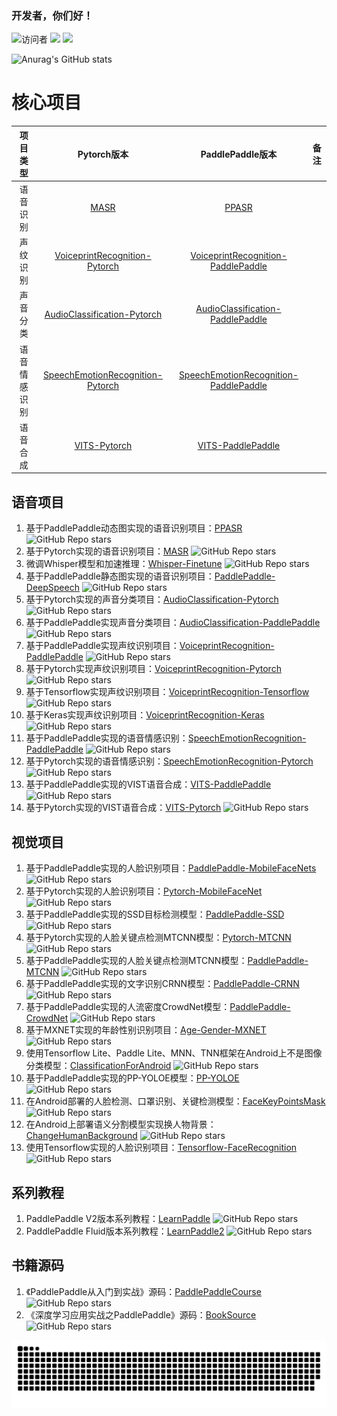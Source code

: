 ### 开发者，你们好！
![访问者](https://komarev.com/ghpvc/?username=yeyupiaoling&label=Visitors&color=red&style=flat&logo=github)
![](https://img.shields.io/badge/常用框架-PaddlePaddle-red)
![](https://img.shields.io/badge/Language-Python-orange)  

![Anurag's GitHub stats](https://github-readme-stats.vercel.app/api?username=yeyupiaoling&show_icons=true&theme=radical&cache_seconds=200*300)

# 核心项目

|  项目类型  |                                              Pytorch版本                                               |                                                 PaddlePaddle版本                                                 | 备注 |
|:------:|:----------------------------------------------------------------------------------------------------:|:--------------------------------------------------------------------------------------------------------------:|:--:|
|  语音识别  |                             [MASR](https://github.com/yeyupiaoling/MASR)                             |                                 [PPASR](https://github.com/yeyupiaoling/PPASR)                                 |    |
|  声纹识别  |    [VoiceprintRecognition-Pytorch](https://github.com/yeyupiaoling/VoiceprintRecognition-Pytorch)    |    [VoiceprintRecognition-PaddlePaddle](https://github.com/yeyupiaoling/VoiceprintRecognition-PaddlePaddle)    |    |
|  声音分类  |      [AudioClassification-Pytorch](https://github.com/yeyupiaoling/AudioClassification-Pytorch)      |      [AudioClassification-PaddlePaddle](https://github.com/yeyupiaoling/AudioClassification-PaddlePaddle)      |    |
| 语音情感识别 | [SpeechEmotionRecognition-Pytorch](https://github.com/yeyupiaoling/SpeechEmotionRecognition-Pytorch) | [SpeechEmotionRecognition-PaddlePaddle](https://github.com/yeyupiaoling/SpeechEmotionRecognition-PaddlePaddle) |    |
|  语音合成  |                    [VITS-Pytorch](https://github.com/yeyupiaoling/VITS-Pytorch)                      |                     [VITS-PaddlePaddle](https://github.com/yeyupiaoling/VITS-PaddlePaddle)                     |


## 语音项目

 1. 基于PaddlePaddle动态图实现的语音识别项目：[PPASR](https://github.com/yeyupiaoling/PPASR) ![GitHub Repo stars](https://img.shields.io/github/stars/yeyupiaoling/PPASR)
 2. 基于Pytorch实现的语音识别项目：[MASR](https://github.com/yeyupiaoling/MASR) ![GitHub Repo stars](https://img.shields.io/github/stars/yeyupiaoling/MASR)
 3. 微调Whisper模型和加速推理：[Whisper-Finetune](https://github.com/yeyupiaoling/Whisper-Finetune) ![GitHub Repo stars](https://img.shields.io/github/stars/yeyupiaoling/Whisper-Finetune)
 4. 基于PaddlePaddle静态图实现的语音识别项目：[PaddlePaddle-DeepSpeech](https://github.com/yeyupiaoling/PaddlePaddle-DeepSpeech) ![GitHub Repo stars](https://img.shields.io/github/stars/yeyupiaoling/PaddlePaddle-DeepSpeech)
 5. 基于Pytorch实现的声音分类项目：[AudioClassification-Pytorch](https://github.com/yeyupiaoling/AudioClassification-Pytorch) ![GitHub Repo stars](https://img.shields.io/github/stars/yeyupiaoling/AudioClassification-Pytorch)
 6. 基于PaddlePaddle实现声音分类项目：[AudioClassification-PaddlePaddle](https://github.com/yeyupiaoling/AudioClassification-PaddlePaddle) ![GitHub Repo stars](https://img.shields.io/github/stars/yeyupiaoling/AudioClassification-PaddlePaddle)
 7. 基于PaddlePaddle实现声纹识别项目：[VoiceprintRecognition-PaddlePaddle](https://github.com/yeyupiaoling/VoiceprintRecognition-PaddlePaddle) ![GitHub Repo stars](https://img.shields.io/github/stars/yeyupiaoling/VoiceprintRecognition-PaddlePaddle)
 8. 基于Pytorch实现声纹识别项目：[VoiceprintRecognition-Pytorch](https://github.com/yeyupiaoling/VoiceprintRecognition-Pytorch) ![GitHub Repo stars](https://img.shields.io/github/stars/yeyupiaoling/VoiceprintRecognition-Pytorch)
 9. 基于Tensorflow实现声纹识别项目：[VoiceprintRecognition-Tensorflow](https://github.com/yeyupiaoling/VoiceprintRecognition-Tensorflow) ![GitHub Repo stars](https://img.shields.io/github/stars/yeyupiaoling/VoiceprintRecognition-Tensorflow)
 10. 基于Keras实现声纹识别项目：[VoiceprintRecognition-Keras](https://github.com/yeyupiaoling/VoiceprintRecognition-Keras) ![GitHub Repo stars](https://img.shields.io/github/stars/yeyupiaoling/VoiceprintRecognition-Keras)
 11. 基于PaddlePaddle实现的语音情感识别：[SpeechEmotionRecognition-PaddlePaddle](https://github.com/yeyupiaoling/SpeechEmotionRecognition-PaddlePaddle) ![GitHub Repo stars](https://img.shields.io/github/stars/yeyupiaoling/SpeechEmotionRecognition-PaddlePaddle)
 12. 基于Pytorch实现的语音情感识别：[SpeechEmotionRecognition-Pytorch](https://github.com/yeyupiaoling/SpeechEmotionRecognition-Pytorch) ![GitHub Repo stars](https://img.shields.io/github/stars/yeyupiaoling/SpeechEmotionRecognition-Pytorch)
 13. 基于PaddlePaddle实现的VIST语音合成：[VITS-PaddlePaddle](https://github.com/yeyupiaoling/VITS-PaddlePaddle) ![GitHub Repo stars](https://img.shields.io/github/stars/yeyupiaoling/VITS-PaddlePaddle) 
 14. 基于Pytorch实现的VIST语音合成：[VITS-Pytorch](https://github.com/yeyupiaoling/VITS-Pytorch) ![GitHub Repo stars](https://img.shields.io/github/stars/yeyupiaoling/VITS-Pytorch)

## 视觉项目

 1. 基于PaddlePaddle实现的人脸识别项目：[PaddlePaddle-MobileFaceNets](https://github.com/yeyupiaoling/PaddlePaddle-MobileFaceNets) ![GitHub Repo stars](https://img.shields.io/github/stars/yeyupiaoling/PaddlePaddle-MobileFaceNets)
 2. 基于Pytorch实现的人脸识别项目：[Pytorch-MobileFaceNet](https://github.com/yeyupiaoling/Pytorch-MobileFaceNet) ![GitHub Repo stars](https://img.shields.io/github/stars/yeyupiaoling/Pytorch-MobileFaceNet)
 3. 基于PaddlePaddle实现的SSD目标检测模型：[PaddlePaddle-SSD](https://github.com/yeyupiaoling/PaddlePaddle-SSD) ![GitHub Repo stars](https://img.shields.io/github/stars/yeyupiaoling/PaddlePaddle-SSD)
 4. 基于Pytorch实现的人脸关键点检测MTCNN模型：[Pytorch-MTCNN](https://github.com/yeyupiaoling/Pytorch-MTCNN) ![GitHub Repo stars](https://img.shields.io/github/stars/yeyupiaoling/Pytorch-MTCNN)
 5. 基于PaddlePaddle实现的人脸关键点检测MTCNN模型：[PaddlePaddle-MTCNN](https://github.com/yeyupiaoling/PaddlePaddle-MTCNN) ![GitHub Repo stars](https://img.shields.io/github/stars/yeyupiaoling/PaddlePaddle-MTCNN)
 6. 基于PaddlePaddle实现的文字识别CRNN模型：[PaddlePaddle-CRNN](https://github.com/yeyupiaoling/PaddlePaddle-CRNN) ![GitHub Repo stars](https://img.shields.io/github/stars/yeyupiaoling/PaddlePaddle-CRNN)
 7. 基于PaddlePaddle实现的人流密度CrowdNet模型：[PaddlePaddle-CrowdNet](https://github.com/yeyupiaoling/PaddlePaddle-CrowdNet) ![GitHub Repo stars](https://img.shields.io/github/stars/yeyupiaoling/PaddlePaddle-CrowdNet)
 8. 基于MXNET实现的年龄性别识别项目：[Age-Gender-MXNET](https://github.com/yeyupiaoling/Age-Gender-MXNET) ![GitHub Repo stars](https://img.shields.io/github/stars/yeyupiaoling/Age-Gender-MXNET)
 9. 使用Tensorflow Lite、Paddle Lite、MNN、TNN框架在Android上不是图像分类模型：[ClassificationForAndroid](https://github.com/yeyupiaoling/ClassificationForAndroid) ![GitHub Repo stars](https://img.shields.io/github/stars/yeyupiaoling/ClassificationForAndroid)
 10. 基于PaddlePaddle实现的PP-YOLOE模型：[PP-YOLOE](https://github.com/yeyupiaoling/PP-YOLOE) ![GitHub Repo stars](https://img.shields.io/github/stars/yeyupiaoling/PP-YOLOE)
 11. 在Android部署的人脸检测、口罩识别、关键检测模型：[FaceKeyPointsMask](https://github.com/yeyupiaoling/FaceKeyPointsMask) ![GitHub Repo stars](https://img.shields.io/github/stars/yeyupiaoling/FaceKeyPointsMask)
 12. 在Android上部署语义分割模型实现换人物背景：[ChangeHumanBackground](https://github.com/yeyupiaoling/ChangeHumanBackground) ![GitHub Repo stars](https://img.shields.io/github/stars/yeyupiaoling/ChangeHumanBackground)
 13. 使用Tensorflow实现的人脸识别项目：[Tensorflow-FaceRecognition](https://github.com/yeyupiaoling/Tensorflow-FaceRecognition) ![GitHub Repo stars](https://img.shields.io/github/stars/yeyupiaoling/Tensorflow-FaceRecognition)


## 系列教程

 1. PaddlePaddle V2版本系列教程：[LearnPaddle](https://github.com/yeyupiaoling/LearnPaddle) ![GitHub Repo stars](https://img.shields.io/github/stars/yeyupiaoling/LearnPaddle)
 2. PaddlePaddle Fluid版本系列教程：[LearnPaddle2](https://github.com/yeyupiaoling/LearnPaddle2) ![GitHub Repo stars](https://img.shields.io/github/stars/yeyupiaoling/LearnPaddle2)

## 书籍源码

 1. 《PaddlePaddle从入门到实战》源码：[PaddlePaddleCourse](https://github.com/yeyupiaoling/PaddlePaddleCourse) ![GitHub Repo stars](https://img.shields.io/github/stars/yeyupiaoling/PaddlePaddleCourse)
 2. 《深度学习应用实战之PaddlePaddle》源码：[BookSource](https://github.com/yeyupiaoling/BookSource) ![GitHub Repo stars](https://img.shields.io/github/stars/yeyupiaoling/BookSource)


<picture>
  <source media="(prefers-color-scheme: dark)" srcset="https://raw.githubusercontent.com/yeyupiaoling/yeyupiaoling/output/github-contribution-grid-snake-dark.svg">
  <source media="(prefers-color-scheme: light)" srcset="https://raw.githubusercontent.com/yeyupiaoling/yeyupiaoling/output/github-contribution-grid-snake.svg">
  <img alt="github contribution grid snake animation" src="https://raw.githubusercontent.com/yeyupiaoling/yeyupiaoling/output/github-contribution-grid-snake.svg">
</picture>
